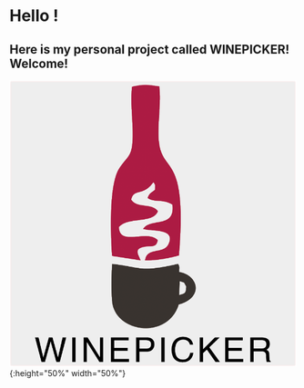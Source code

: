 # Hello ! 
##  Here is my personal project called **WINEPICKER**! Welcome!
![logo](https://github.com/bjtuwanghui/mywinepicker/raw/master/images_introduction/logo.png?raw=true){:height="50%" width="50%"}

